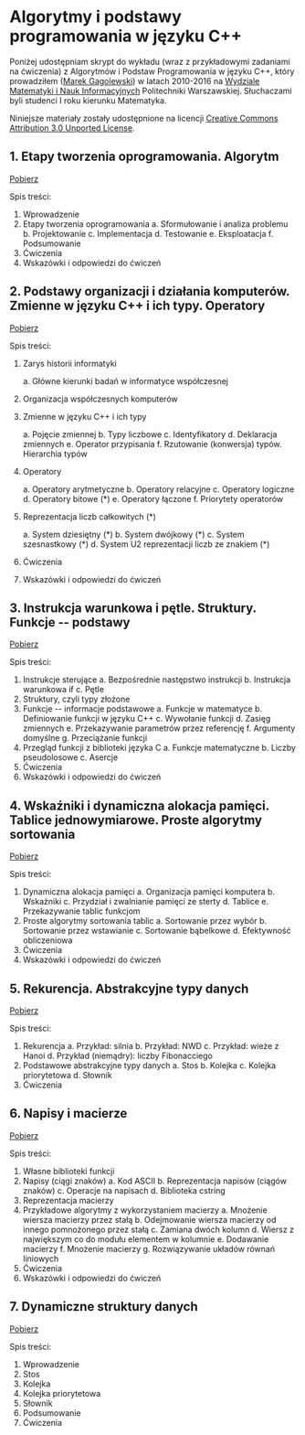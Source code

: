 # Algorytmy i podstawy programowania w języku C++

Poniżej udostępniam skrypt do wykładu (wraz z przykładowymi zadaniami na
ćwiczenia) z Algorytmów i Podstaw Programowania w języku C++, który
prowadziłem ([Marek Gagolewski](https://www.gagolewski.com))
w latach 2010-2016 na
[Wydziale Matematyki i Nauk Informacyjnych](http://www.mini.pw.edu.pl)
Politechniki Warszawskiej.
Słuchaczami byli studenci I roku kierunku Matematyka.

Niniejsze materiały zostały udostępnione na licencji
[Creative Commons Attribution 3.0 Unported License](http://creativecommons.org/licenses/by/3.0/).



## 1. Etapy tworzenia oprogramowania. Algorytm

[Pobierz](01-algorytm.pdf)

Spis treści:

1.  Wprowadzenie
2.  Etapy tworzenia oprogramowania
    a.  Sformułowanie i analiza problemu
    b.  Projektowanie
    c.  Implementacja
    d.  Testowanie
    e.  Eksploatacja
    f.  Podsumowanie
3.  Ćwiczenia
4.  Wskazówki i odpowiedzi do ćwiczeń



## 2. Podstawy organizacji i działania komputerów. Zmienne w języku C++ i ich typy. Operatory

[Pobierz](02-komputery.pdf)

Spis treści:

1.  Zarys historii informatyki

    a.  Główne kierunki badań w informatyce współczesnej

2.  Organizacja współczesnych komputerów

3.  Zmienne w języku C++ i ich typy

    a.  Pojęcie zmiennej
    b.  Typy liczbowe
    c.  Identyfikatory
    d.  Deklaracja zmiennych
    e.  Operator przypisania
    f.  Rzutowanie (konwersja) typów. Hierarchia typów

4.  Operatory

    a.  Operatory arytmetyczne
    b.  Operatory relacyjne
    c.  Operatory logiczne
    d.  Operatory bitowe (\*)
    e.  Operatory łączone
    f.  Priorytety operatorów

5.  Reprezentacja liczb całkowitych (\*)

    a.  System dziesiętny (\*)
    b.  System dwójkowy (\*)
    c.  System szesnastkowy (\*)
    d.  System U2 reprezentacji liczb ze znakiem (\*)

6.  Ćwiczenia

7.  Wskazówki i odpowiedzi do ćwiczeń



## 3. Instrukcja warunkowa i pętle. Struktury. Funkcje -- podstawy

[Pobierz](03-podstawyCpp.pdf)

Spis treści:

1.  Instrukcje sterujące
    a.  Bezpośrednie następstwo instrukcji
    b.  Instrukcja warunkowa if
    c.  Pętle
2.  Struktury, czyli typy złożone
3.  Funkcje -- informacje podstawowe
    a.  Funkcje w matematyce
    b.  Definiowanie funkcji w języku C++
    c.  Wywołanie funkcji
    d.  Zasięg zmiennych
    e.  Przekazywanie parametrów przez referencję
    f.  Argumenty domyślne
    g.  Przeciążanie funkcji
4.  Przegląd funkcji z biblioteki języka C
    a.  Funkcje matematyczne
    b.  Liczby pseudolosowe
    c.  Asercje
5.  Ćwiczenia
6.  Wskazówki i odpowiedzi do ćwiczeń



## 4. Wskaźniki i dynamiczna alokacja pamięci. Tablice jednowymiarowe. Proste algorytmy sortowania

[Pobierz](04-tablice.pdf)

Spis treści:

1.  Dynamiczna alokacja pamięci
    a.  Organizacja pamięci komputera
    b.  Wskaźniki
    c.  Przydział i zwalnianie pamięci ze sterty
    d.  Tablice
    e.  Przekazywanie tablic funkcjom
2.  Proste algorytmy sortowania tablic
    a.  Sortowanie przez wybór
    b.  Sortowanie przez wstawianie
    c.  Sortowanie bąbelkowe
    d.  Efektywność obliczeniowa
3.  Ćwiczenia
4.  Wskazówki i odpowiedzi do ćwiczeń




## 5. Rekurencja. Abstrakcyjne typy danych

[Pobierz](05-rekurencja.pdf)

Spis treści:

1.  Rekurencja
    a.  Przykład: silnia
    b.  Przykład: NWD
    c.  Przykład: wieże z Hanoi
    d.  Przykład (niemądry): liczby Fibonacciego
2.  Podstawowe abstrakcyjne typy danych
    a.  Stos
    b.  Kolejka
    c.  Kolejka priorytetowa
    d.  Słownik
3.  Ćwiczenia



## 6. Napisy i macierze

[Pobierz](06-napisymacierze.pdf)

Spis treści:

1.  Własne biblioteki funkcji
2.  Napisy (ciągi znaków)
    a.  Kod ASCII
    b.  Reprezentacja napisów (ciągów znaków)
    c.  Operacje na napisach
    d.  Biblioteka cstring
3.  Reprezentacja macierzy
4.  Przykładowe algorytmy z wykorzystaniem macierzy
    a.  Mnożenie wiersza macierzy przez stałą
    b.  Odejmowanie wiersza macierzy od innego pomnożonego przez stałą
    c.  Zamiana dwóch kolumn
    d.  Wiersz z największym co do modułu elementem w kolumnie
    e.  Dodawanie macierzy
    f.  Mnożenie macierzy
    g.  Rozwiązywanie układów równań liniowych
5.  Ćwiczenia
6.  Wskazówki i odpowiedzi do ćwiczeń



## 7. Dynamiczne struktury danych

[Pobierz](07-dynamiczne.pdf)

Spis treści:

1.  Wprowadzenie
2.  Stos
3.  Kolejka
4.  Kolejka priorytetowa
5.  Słownik
6.  Podsumowanie
7.  Ćwiczenia
